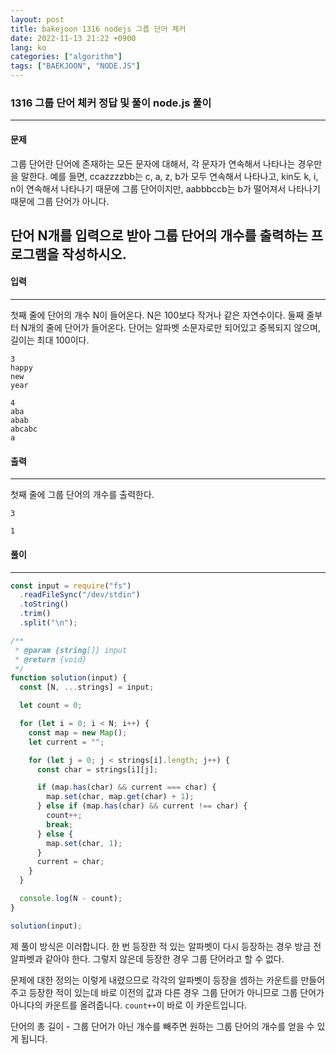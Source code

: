 ```yaml
---
layout: post
title: bakejoon 1316 nodejs 그룹 단어 체커
date: 2022-11-13 21:22 +0900
lang: ko
categories: ["algorithm"]
tags: ["BAEKJOON", "NODE.JS"]
---
```

### 1316 그룹 단어 체커 정답 및 풀이 node.js 풀이

--- 

#### 문제 
그룹 단어란 단어에 존재하는 모든 문자에 대해서, 각 문자가 연속해서 나타나는 경우만을 말한다. 예를 들면, ccazzzzbb는 c, a, z, b가 모두 연속해서 나타나고, kin도 k, i, n이 연속해서 나타나기 때문에 그룹 단어이지만, aabbbccb는 b가 떨어져서 나타나기 때문에 그룹 단어가 아니다.

단어 N개를 입력으로 받아 그룹 단어의 개수를 출력하는 프로그램을 작성하시오.
--- 

#### 입력
--- 
첫째 줄에 단어의 개수 N이 들어온다. N은 100보다 작거나 같은 자연수이다. 둘째 줄부터 N개의 줄에 단어가 들어온다. 단어는 알파벳 소문자로만 되어있고 중복되지 않으며, 길이는 최대 100이다.

```
3
happy
new
year
```
```
4
aba
abab
abcabc
a
```
#### 출력
--- 
첫째 줄에 그룹 단어의 개수를 출력한다.
```
3
```
```
1
```
#### 풀이
--- 

```js
const input = require("fs")
  .readFileSync("/dev/stdin")
  .toString()
  .trim()
  .split("\n");

/**
 * @param {string[]} input
 * @return {void}
 */
function solution(input) {
  const [N, ...strings] = input;

  let count = 0;

  for (let i = 0; i < N; i++) {
    const map = new Map();
    let current = "";

    for (let j = 0; j < strings[i].length; j++) {
      const char = strings[i][j];

      if (map.has(char) && current === char) {
        map.set(char, map.get(char) + 1);
      } else if (map.has(char) && current !== char) {
        count++;
        break;
      } else {
        map.set(char, 1);
      }
      current = char;
    }
  }

  console.log(N - count);
}

solution(input);

```


제 풀이 방식은 이러합니다. 한 번 등장한 적 있는 알파벳이 다시 등장하는 경우 방금 전 알파벳과 같아야 한다. 그렇지 않은데 등장한 경우 그룹 단어라고 할 수 없다.


문제에 대한 정의는 이렇게 내렸으므로 각각의 알파벳이 등장을 셈하는 카운트를 만들어주고 등장한 적이 있는데 바로 이전의 값과 다른 경우 그룹 단어가 아니므로 그룹 단어가 아니다의 카운트를 올려줍니다. `count++`이 바로 이 카운트입니다.

단어의 총 길이 - 그룹 단어가 아닌 개수를 빼주면 원하는 그룹 단어의 개수를 얻을 수 있게 됩니다.